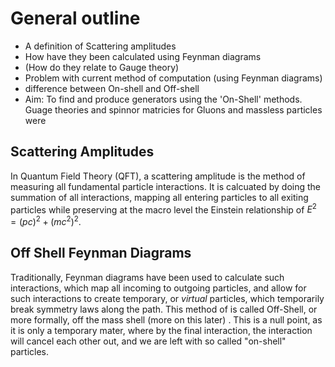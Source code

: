 # General outline
* A definition of Scattering amplitudes
* How have they been calculated using Feynman diagrams
* (How do they relate to Gauge theory)
* Problem with current method of computation (using Feynman diagrams)
* difference between On-shell and Off-shell
* Aim: To find and produce generators using the 'On-Shell' methods.
Guage theories and spinnor matricies for Gluons and massless particles were 


## Scattering Amplitudes

In Quantum Field Theory (QFT), a scattering amplitude is the method of measuring all fundamental particle interactions. It is calcuated by doing the summation of all interactions, mapping all entering particles to all exiting particles while preserving at the macro level the Einstein relationship of $E^2 = (pc)^2 + (mc^2)^2$.

## Off Shell Feynman Diagrams

Traditionally, Feynman diagrams have been used to calculate such interactions, which map all incoming to outgoing particles, and allow for such interactions to create temporary, or _virtual_ particles, which temporarily break symmetry laws along the path. This method of is called Off-Shell, or more formally, off the mass shell (more on this later)
. This is a null point, as it is only a temporary mater, where by the final interaction, the interaction will cancel each other out, and we are left with so called "on-shell" particles.

